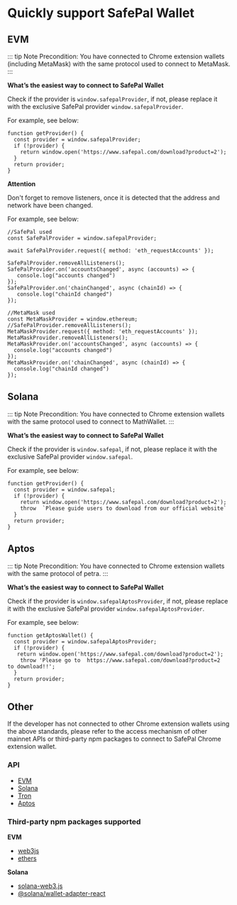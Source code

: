 # Quickly support SafePal Wallet

## EVM

::: tip Note
 Precondition:
You have connected to Chrome extension wallets (including MetaMask) with the same protocol used to connect to MetaMask.
:::

**What’s the easiest way to connect to SafePal Wallet**

 Check if the provider is `window.safepalProvider`, if not, please replace it with the exclusive SafePal provider `window.safepalProvider`.

For example, see below:

```JS
function getProvider() {
  const provider = window.safepalProvider;
  if (!provider) {
    return window.open('https://www.safepal.com/download?product=2');
  }
  return provider;
}
```

**Attention**

Don't forget to remove listeners, once it is detected that the address and network have been changed.

For example, see below:

```JS
//SafePal used
const SafePalProvider = window.safepalProvider;

await SafePalProvider.request({ method: 'eth_requestAccounts' });

SafePalProvider.removeAllListeners();
SafePalProvider.on('accountsChanged', async (accounts) => {
   console.log("accounts changed")
});
SafePalProvider.on('chainChanged', async (chainId) => {
   console.log("chainId changed")
});

//MetaMask used
const MetaMaskProvider = window.ethereum;
//SafePalProvider.removeAllListeners();
MetaMaskProvider.request({ method: 'eth_requestAccounts' });
MetaMaskProvider.removeAllListeners();
MetaMaskProvider.on('accountsChanged', async (accounts) => {
  console.log("accounts changed")
});
MetaMaskProvider.on('chainChanged', async (chainId) => {
  console.log("chainId changed")
});
```

## Solana

::: tip Note
Precondition:
You have connected to Chrome extension wallets with the same protocol used to connect to MathWallet.
:::

**What’s the easiest way to connect to SafePal Wallet**

 Check if the provider is `window.safepal`, if not, please replace it with the exclusive SafePal provider `window.safepal`.

For example, see below:

```JS
function getProvider() {
  const provider = window.safepal;
  if (!provider) {
    return window.open('https://www.safepal.com/download?product=2');
    throw  `Please guide users to download from our official website`
  }
  return provider;
}
```

## Aptos

::: tip Note
Precondition:
You have connected to Chrome extension wallets with the same protocol of petra.
:::

**What’s the easiest way to connect to SafePal Wallet**

 Check if the provider is `window.safepalAptosProvider`, if not, please replace it with the exclusive SafePal provider `window.safepalAptosProvider`.

For example, see below:

```JS
function getAptosWallet() {
  const provider = window.safepalAptosProvider;
  if (!provider) {
   return window.open('https://www.safepal.com/download?product=2');
    throw 'Please go to  https://www.safepal.com/download?product=2  to download!!';
  }
  return provider;
}
```

## Other

If the developer has not connected to other Chrome extension wallets using the above standards, please refer to the access mechanism of other mainnet APIs or third-party npm packages to connect to SafePal Chrome extension wallet.

### API

- [EVM](/Connect-wallet/Web/ethereum.html)
- [Solana](/Connect-wallet/Web/solana.html)
- [Tron](/Connect-wallet/Web/tron.html)
- [Aptos](/Connect-wallet/Web/aptos.html)

### Third-party npm packages supported

**EVM**

- [web3js](https://www.npmjs.com/package/web3)
- [ethers](https://www.npmjs.com/package/ethers)

**Solana**

- [solana-web3.js](https://solana-labs.github.io/solana-web3.js/)
- [@solana/wallet-adapter-react](https://www.npmjs.com/package/@solana/wallet-adapter-react)
